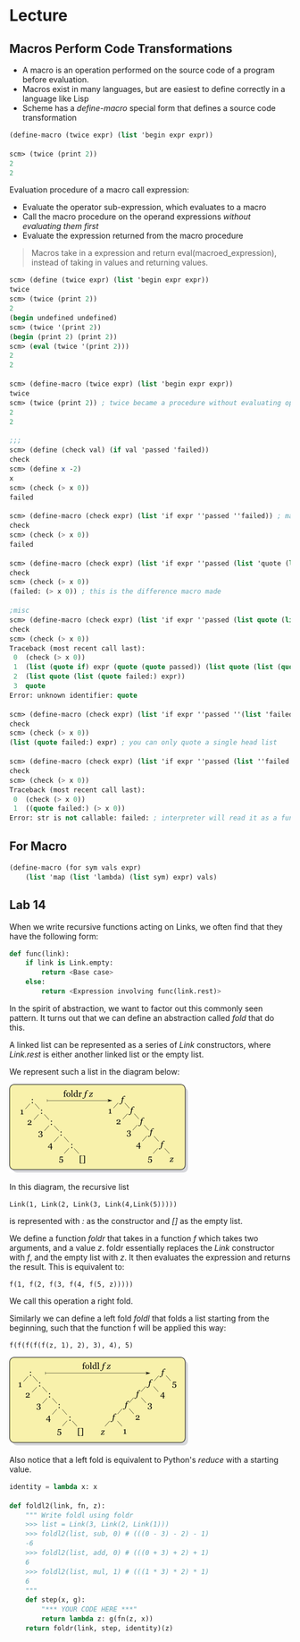 # Lecture
## Macros Perform Code Transformations
- A macro is an operation performed on the source code of a program before evaluation.
- Macros exist in many languages, but are easiest to define correctly in a language like Lisp
- Scheme has a *define-macro* special form that defines a source code transformation
```scheme
(define-macro (twice expr) (list 'begin expr expr))

scm> (twice (print 2))
2
2
```
Evaluation procedure of a macro call expression:
- Evaluate the operator sub-expression, which evaluates to a macro
- Call the macro procedure on the operand expressions *without evaluating them first*
- Evaluate the expression returned from the macro procedure

> Macros take in a expression and return eval(macroed_expression), instead of taking in values and returning values.

```scheme
scm> (define (twice expr) (list 'begin expr expr))
twice
scm> (twice (print 2))
2
(begin undefined undefined)
scm> (twice '(print 2))
(begin (print 2) (print 2))
scm> (eval (twice '(print 2)))
2
2

scm> (define-macro (twice expr) (list 'begin expr expr))
twice
scm> (twice (print 2)) ; twice became a procedure without evaluating operand first, a macro.
2
2

;;;
scm> (define (check val) (if val 'passed 'failed))
check
scm> (define x -2)
x
scm> (check (> x 0))
failed

scm> (define-macro (check expr) (list 'if expr ''passed ''failed)) ; make it a list will unquote a quote
check
scm> (check (> x 0))
failed

scm> (define-macro (check expr) (list 'if expr ''passed (list 'quote (list 'failed: expr))))
check
scm> (check (> x 0))
(failed: (> x 0)) ; this is the difference macro made

;misc
scm> (define-macro (check expr) (list 'if expr ''passed (list quote (list 'failed: expr)))) ; I don't know why quote is not a procedure until you ' it.
check
scm> (check (> x 0))
Traceback (most recent call last):
 0	(check (> x 0))
 1	(list (quote if) expr (quote (quote passed)) (list quote (list (quote failed:) expr)))
 2	(list quote (list (quote failed:) expr))
 3	quote
Error: unknown identifier: quote

scm> (define-macro (check expr) (list 'if expr ''passed ''(list 'failed: expr)))
check
scm> (check (> x 0))
(list (quote failed:) expr) ; you can only quote a single head list

scm> (define-macro (check expr) (list 'if expr ''passed (list ''failed: expr)))
check
scm> (check (> x 0))
Traceback (most recent call last):
 0	(check (> x 0))
 1	((quote failed:) (> x 0))
Error: str is not callable: failed: ; interpreter will read it as a function call
```

## For Macro
```scheme
(define-macro (for sym vals expr)
    (list 'map (list 'lambda) (list sym) expr) vals)
```

## Lab 14
When we write recursive functions acting on Links, we often find that they have the following form:
```py
def func(link):
    if link is Link.empty:
        return <Base case>
    else:
        return <Expression involving func(link.rest)>
```
In the spirit of abstraction, we want to factor out this commonly seen pattern. It turns out that we can define an abstraction called *fold* that do this.

A linked list can be represented as a series of *Link* constructors, where *Link.rest* is either another linked list or the empty list.

We represent such a list in the diagram below:

![rightfold](imgs/rightfold.png)

In this diagram, the recursive list

    Link(1, Link(2, Link(3, Link(4,Link(5)))))
is represented with *:* as the constructor and *[]* as the empty list.

We define a function *foldr* that takes in a function *f* which takes two arguments, and a value *z*. foldr essentially replaces the *Link* constructor with *f*, and the empty list with *z*. It then evaluates the expression and returns the result. This is equivalent to:

    f(1, f(2, f(3, f(4, f(5, z)))))
We call this operation a right fold.

Similarly we can define a left fold *foldl* that folds a list starting from the beginning, such that the function f will be applied this way:

    f(f(f(f(f(z, 1), 2), 3), 4), 5)
![leftfold](imgs/leftfold.png)

Also notice that a left fold is equivalent to Python's *reduce* with a starting value.

```py
identity = lambda x: x

def foldl2(link, fn, z):
    """ Write foldl using foldr
    >>> list = Link(3, Link(2, Link(1)))
    >>> foldl2(list, sub, 0) # (((0 - 3) - 2) - 1)
    -6
    >>> foldl2(list, add, 0) # (((0 + 3) + 2) + 1)
    6
    >>> foldl2(list, mul, 1) # (((1 * 3) * 2) * 1)
    6
    """
    def step(x, g):
        "*** YOUR CODE HERE ***"
        return lambda z: g(fn(z, x))
    return foldr(link, step, identity)(z)
```